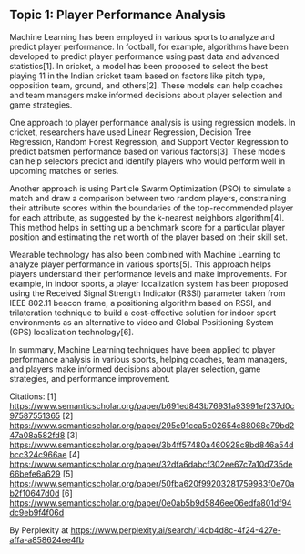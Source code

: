 ## Topic 1: Player Performance Analysis

Machine Learning has been employed in various sports to analyze and predict player performance. In football, for example, algorithms have been developed to predict player performance using past data and advanced statistics[1]. In cricket, a model has been proposed to select the best playing 11 in the Indian cricket team based on factors like pitch type, opposition team, ground, and others[2]. These models can help coaches and team managers make informed decisions about player selection and game strategies.

One approach to player performance analysis is using regression models. In cricket, researchers have used Linear Regression, Decision Tree Regression, Random Forest Regression, and Support Vector Regression to predict batsmen performance based on various factors[3]. These models can help selectors predict and identify players who would perform well in upcoming matches or series.

Another approach is using Particle Swarm Optimization (PSO) to simulate a match and draw a comparison between two random players, constraining their attribute scores within the boundaries of the top-recommended player for each attribute, as suggested by the k-nearest neighbors algorithm[4]. This method helps in setting up a benchmark score for a particular player position and estimating the net worth of the player based on their skill set.

Wearable technology has also been combined with Machine Learning to analyze player performance in various sports[5]. This approach helps players understand their performance levels and make improvements. For example, in indoor sports, a player localization system has been proposed using the Received Signal Strength Indicator (RSSI) parameter taken from IEEE 802.11 beacon frame, a positioning algorithm based on RSSI, and trilateration technique to build a cost-effective solution for indoor sport environments as an alternative to video and Global Positioning System (GPS) localization technology[6].

In summary, Machine Learning techniques have been applied to player performance analysis in various sports, helping coaches, team managers, and players make informed decisions about player selection, game strategies, and performance improvement.

Citations:
[1] https://www.semanticscholar.org/paper/b691ed843b76931a93991ef237d0c97587551365
[2] https://www.semanticscholar.org/paper/295e91cca5c02654c88068e79bd247a08a582fd8
[3] https://www.semanticscholar.org/paper/3b4ff57480a460928c8bd846a54dbcc324c966ae
[4] https://www.semanticscholar.org/paper/32dfa6dabcf302ee67c7a10d735de66befe6a629
[5] https://www.semanticscholar.org/paper/50fba620f99203281759983f0e70ab2f10647d0d
[6] https://www.semanticscholar.org/paper/0e0ab5b9d5846ee06edfa801df94dc9eb9f4f06d

By Perplexity at https://www.perplexity.ai/search/14cb4d8c-4f24-427e-affa-a858624ee4fb